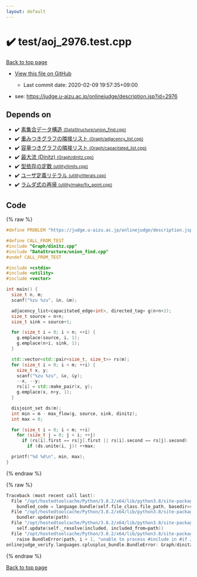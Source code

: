 ```yaml
---
layout: default
---
```


<!-- mathjax config similar to math.stackexchange -->
<script type="text/javascript" async
  src="https://cdnjs.cloudflare.com/ajax/libs/mathjax/2.7.5/MathJax.js?config=TeX-MML-AM_CHTML">
</script>
<script type="text/x-mathjax-config">
  MathJax.Hub.Config({
    TeX: { equationNumbers: { autoNumber: "AMS" }},
    tex2jax: {
      inlineMath: [ ['$','$'] ],
      processEscapes: true
    },
    "HTML-CSS": { matchFontHeight: false },
    displayAlign: "left",
    displayIndent: "2em"
  });
</script>

<script type="text/javascript" src="https://cdnjs.cloudflare.com/ajax/libs/jquery/3.4.1/jquery.min.js"></script>
<script src="https://cdn.jsdelivr.net/npm/jquery-balloon-js@1.1.2/jquery.balloon.min.js" integrity="sha256-ZEYs9VrgAeNuPvs15E39OsyOJaIkXEEt10fzxJ20+2I=" crossorigin="anonymous"></script>
<script type="text/javascript" src="../../assets/js/copy-button.js"></script>
<link rel="stylesheet" href="../../assets/css/copy-button.css" />


# :heavy_check_mark: test/aoj_2976.test.cpp

<a href="../../index.html">Back to top page</a>

* <a href="{{ site.github.repository_url }}/blob/master/test/aoj_2976.test.cpp">View this file on GitHub</a>
    - Last commit date: 2020-02-09 19:57:35+09:00


* see: <a href="https://judge.u-aizu.ac.jp/onlinejudge/description.jsp?id=2976">https://judge.u-aizu.ac.jp/onlinejudge/description.jsp?id=2976</a>


## Depends on

* :heavy_check_mark: <a href="../../library/DataStructure/union_find.cpp.html">素集合データ構造 <small>(DataStructure/union_find.cpp)</small></a>
* :heavy_check_mark: <a href="../../library/Graph/adjacency_list.cpp.html">重みつきグラフの隣接リスト <small>(Graph/adjacency_list.cpp)</small></a>
* :heavy_check_mark: <a href="../../library/Graph/capacitated_list.cpp.html">容量つきグラフの隣接リスト <small>(Graph/capacitated_list.cpp)</small></a>
* :heavy_check_mark: <a href="../../library/Graph/dinitz.cpp.html">最大流 (Dinitz) <small>(Graph/dinitz.cpp)</small></a>
* :heavy_check_mark: <a href="../../library/utility/limits.cpp.html">型依存の定数 <small>(utility/limits.cpp)</small></a>
* :heavy_check_mark: <a href="../../library/utility/literals.cpp.html">ユーザ定義リテラル <small>(utility/literals.cpp)</small></a>
* :heavy_check_mark: <a href="../../library/utility/make/fix_point.cpp.html">ラムダ式の再帰 <small>(utility/make/fix_point.cpp)</small></a>


## Code

<a id="unbundled"></a>
{% raw %}
```cpp
#define PROBLEM "https://judge.u-aizu.ac.jp/onlinejudge/description.jsp?id=2976"

#define CALL_FROM_TEST
#include "Graph/dinitz.cpp"
#include "DataStructure/union_find.cpp"
#undef CALL_FROM_TEST

#include <cstdio>
#include <utility>
#include <vector>

int main() {
  size_t n, m;
  scanf("%zu %zu", &n, &m);

  adjacency_list<capacitated_edge<int>, directed_tag> g(n+n+2);
  size_t source = n+n;
  size_t sink = source+1;

  for (size_t i = 0; i < n; ++i) {
    g.emplace(source, i, 1);
    g.emplace(n+i, sink, 1);
  }

  std::vector<std::pair<size_t, size_t>> rs(m);
  for (size_t i = 0; i < m; ++i) {
    size_t x, y;
    scanf("%zu %zu", &x, &y);
    --x, --y;
    rs[i] = std::make_pair(x, y);
    g.emplace(x, n+y, 1);
  }

  disjoint_set ds(m);
  int min = m - max_flow(g, source, sink, dinitz);
  int max = 0;

  for (size_t i = 0; i < m; ++i)
    for (size_t j = 0; j < i; ++j)
      if (rs[i].first == rs[j].first || rs[i].second == rs[j].second)
        if (ds.unite(i, j)) ++max;

  printf("%d %d\n", min, max);
}

```
{% endraw %}

<a id="bundled"></a>
{% raw %}
```cpp
Traceback (most recent call last):
  File "/opt/hostedtoolcache/Python/3.8.2/x64/lib/python3.8/site-packages/onlinejudge_verify/docs.py", line 347, in write_contents
    bundled_code = language.bundle(self.file_class.file_path, basedir=self.cpp_source_path)
  File "/opt/hostedtoolcache/Python/3.8.2/x64/lib/python3.8/site-packages/onlinejudge_verify/languages/cplusplus.py", line 68, in bundle
    bundler.update(path)
  File "/opt/hostedtoolcache/Python/3.8.2/x64/lib/python3.8/site-packages/onlinejudge_verify/languages/cplusplus_bundle.py", line 182, in update
    self.update(self._resolve(included, included_from=path))
  File "/opt/hostedtoolcache/Python/3.8.2/x64/lib/python3.8/site-packages/onlinejudge_verify/languages/cplusplus_bundle.py", line 181, in update
    raise BundleError(path, i + 1, "unable to process #include in #if / #ifdef / #ifndef other than include guards")
onlinejudge_verify.languages.cplusplus_bundle.BundleError: Graph/dinitz.cpp: line 10: unable to process #include in #if / #ifdef / #ifndef other than include guards

```
{% endraw %}

<a href="../../index.html">Back to top page</a>

